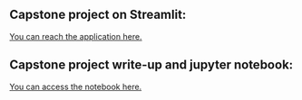 ## Capstone project on Streamlit:
[You can reach the application here.](https://share.streamlit.io/gulsahaltun/mlcapstoneproject/main.py)


## Capstone project write-up and jupyter notebook:
[You can access the notebook here.](https://github.com/gulsahaltun/MLCapstoneProject/blob/master/CapstoneNotebook.ipynb)
